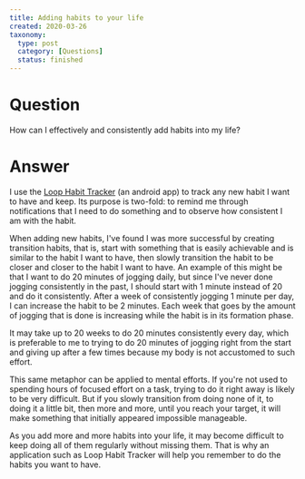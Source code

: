```yaml
---
title: Adding habits to your life
created: 2020-03-26
taxonomy:
  type: post
  category: [Questions]
  status: finished
---
```


# Question
How can I effectively and consistently add habits into my life?

# Answer
I use the [Loop Habit Tracker](https://play.google.com/store/apps/details?id=org.isoron.uhabits) (an android app) to track any new habit I want to have and keep. Its purpose is two-fold: to remind me through notifications that I need to do something and to observe how consistent I am with the habit.

When adding new habits, I've found I was more successful by creating transition habits, that is, start with something that is easily achievable and is similar to the habit I want to have, then slowly transition the habit to be closer and closer to the habit I want to have. An example of this might be that I want to do 20 minutes of jogging daily, but since I've never done jogging consistently in the past, I should start with 1 minute instead of 20 and do it consistently. After a week of consistently jogging 1 minute per day, I can increase the habit to be 2 minutes. Each week that goes by the amount of jogging that is done is increasing while the habit is in its formation phase.

It may take up to 20 weeks to do 20 minutes consistently every day, which is preferable to me to trying to do 20 minutes of jogging right from the start and giving up after a few times because my body is not accustomed to such effort.

This same metaphor can be applied to mental efforts. If you're not used to spending hours of focused effort on a task, trying to do it right away is likely to be very difficult. But if you slowly transition from doing none of it, to doing it a little bit, then more and more, until you reach your target, it will make something that initially appeared impossible manageable.

As you add more and more habits into your life, it may become difficult to keep doing all of them regularly without missing them. That is why an application such as Loop Habit Tracker will help you remember to do the habits you want to have.
